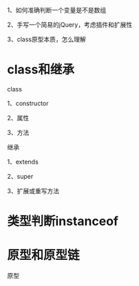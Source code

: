 1、如何准确判断一个变量是不是数组

2、手写一个简易的jQuery，考虑插件和扩展性

3、class原型本质，怎么理解

# class和继承
class

1、constructor

2、属性

3、方法

继承

1、extends

2、super

3、扩展或重写方法

# 类型判断instanceof


# 原型和原型链
原型